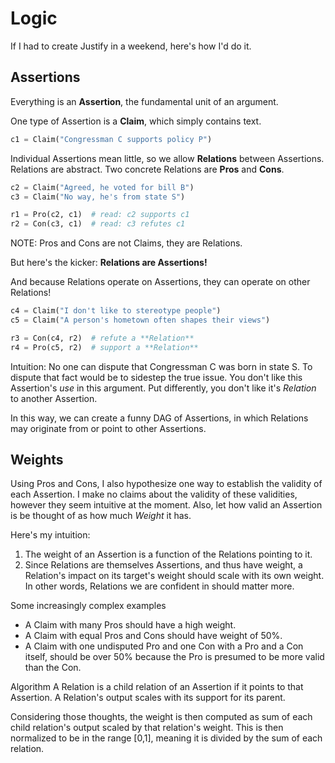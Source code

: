 Logic
=====

If I had to create Justify in a weekend, here's how I'd do it.

## Assertions
Everything is an **Assertion**, the fundamental unit of an argument.

One type of Assertion is a **Claim**, which simply contains text.
```python
c1 = Claim("Congressman C supports policy P")
```

Individual Assertions mean little, so we allow **Relations** between Assertions.
Relations are abstract. 
Two concrete Relations are **Pros** and **Cons**.
```python
c2 = Claim("Agreed, he voted for bill B")
c3 = Claim("No way, he's from state S")

r1 = Pro(c2, c1)  # read: c2 supports c1
r2 = Con(c3, c1)  # read: c3 refutes c1
```

NOTE: Pros and Cons are not Claims, they are Relations. 

But here's the kicker: **Relations are Assertions!**

And because Relations operate on Assertions, they can operate on other Relations!

```python
c4 = Claim("I don't like to stereotype people")
c5 = Claim("A person's hometown often shapes their views")

r3 = Con(c4, r2)  # refute a **Relation**
r4 = Pro(c5, r2)  # support a **Relation**
```

Intuition: No one can dispute that Congressman C was born in state S.
To dispute that fact would be to sidestep the true issue.
You don't like this Assertion's *use* in this argument.
Put differently, you don't like it's *Relation* to another Assertion.

In this way, we can create a funny DAG of Assertions, in which Relations may originate from or point to other Assertions.

## Weights
Using Pros and Cons, I also hypothesize one way to establish the validity of each Assertion. 
I make no claims about the validity of these validities, however they seem intuitive at the moment.
Also, let how valid an Assertion is be thought of as how much *Weight* it has.

Here's my intuition:

1. The weight of an Assertion is a function of the Relations pointing to it.
2. Since Relations are themselves Assertions, and thus have weight, a Relation's impact on its target's weight should scale with its own weight. 
In other words, Relations we are confident in should matter more.

Some increasingly complex examples
* A Claim with many Pros should have a high weight.
* A Claim with equal Pros and Cons should have weight of 50%.
* A Claim with one undisputed Pro and one Con with a Pro and a Con itself, should be over 50% because the Pro is presumed to be more valid than the Con.

Algorithm
A Relation is a child relation of an Assertion if it points to that Assertion.
A Relation's output scales with its support for its parent.

Considering those thoughts, the weight is then computed as sum of each child relation's output scaled by that relation's weight.
This is then normalized to be in the range [0,1], meaning it is divided by the sum of each relation.
